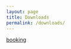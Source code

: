 ```yaml
---
layout: page
title: Downloads
permalink: /downloads/
---
```


[booking](https://s3-eu-west-1.amazonaws.com/download-ireland/Boarding-Unterlagen.pdf)

